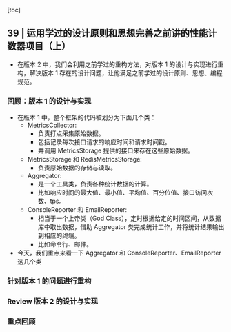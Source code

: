 [toc]

## 39 | 运用学过的设计原则和思想完善之前讲的性能计数器项目（上）

-   在版本 2 中，我们会利用之前学过的重构方法，对版本 1 的设计与实现进行重构，解决版本 1 存在的设计问题，让他满足之前学过的设计原则、思想、编程规范。

### 回顾：版本 1 的设计与实现

-   在版本 1 中，整个框架的代码被划分为下面几个类：
    -   MetricsCollector: 
        -   负责打点采集原始数据。
        -   包括记录每次接口请求的响应时间和请求时间戳。
        -   并调用 MetricsStorage 提供的接口来存在这些原始数据。
    -   MetricsStorage 和 RedisMetricsStorage:
        -   负责原始数据的存储与读取。
    -   Aggregator: 
        -   是一个工具类，负责各种统计数据的计算。
        -   比如响应时间的最大值、最小值、平均值、百分位值、接口访问次数、tps。
    -   ConsoleReporter 和 EmailReporter:
        -   相当于一个上帝类（God Class），定时根据给定的时间区间，从数据库中取出数据，借助 Aggregator 类完成统计工作，并将统计结果输出到相应的终端。
        -   比如命令行、邮件。
-   今天，我们重点来看一下 Aggregator 和 ConsoleReporter、EmailReporter 这几个类

### 针对版本 1 的问题进行重构

### Review 版本 2 的设计与实现

### 重点回顾


